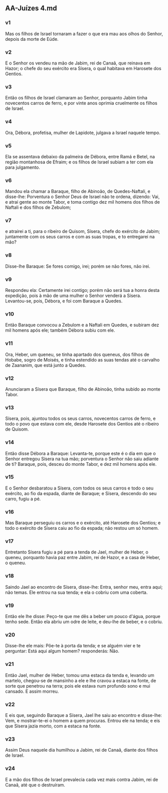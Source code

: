 ## AA-Juízes 4.md
### v1
 Mas os filhos de Israel tornaram a fazer o que era mau aos olhos do Senhor, depois da morte de Eúde.
### v2
 E o Senhor os vendeu na mão de Jabim, rei de Canaã, que reinava em Hazor; o chefe do seu exército era Sísera, o qual habitava em Harosete dos Gentios.
### v3
 Então os filhos de Israel clamaram ao Senhor, porquanto Jabim tinha novecentos carros de ferro, e por vinte anos oprimia cruelmente os filhos de Israel.
### v4
 Ora, Débora, profetisa, mulher de Lapidote, julgava a Israel naquele tempo.
### v5
 Ela se assentava debaixo da palmeira de Débora, entre Ramá e Betel, na região montanhosa de Efraim; e os filhos de Israel subiam a ter com ela para julgamento.
### v6
 Mandou ela chamar a Baraque, filho de Abinoão, de Quedes-Naftali, e disse-lhe: Porventura o Senhor Deus de Israel não te ordena, dizendo: Vai, e atrai gente ao monte Tabor, e toma contigo dez mil homens dos filhos de Naftali e dos filhos de Zebulom;
### v7
 e atrairei a ti, para o ribeiro de Quisom, Sísera, chefe do exército de Jabim; juntamente com os seus carros e com as suas tropas, e to entregarei na mão?
### v8
 Disse-lhe Baraque: Se fores comigo, irei; porém se não fores, não irei.
### v9
 Respondeu ela: Certamente irei contigo; porém não será tua a honra desta expedição, pois à mão de uma mulher o Senhor venderá a Sísera. Levantou-se, pois, Débora, e foi com Baraque a Quedes.
### v10
 Então Baraque convocou a Zebulom e a Naftali em Quedes, e subiram dez mil homens após ele; também Débora subiu com ele.
### v11
 Ora, Heber, um queneu, se tinha apartado dos queneus, dos filhos de Hobabe, sogro de Moisés, e tinha estendido as suas tendas até o carvalho de Zaananim, que está junto a Quedes.
### v12
 Anunciaram a Sísera que Baraque, filho de Abinoão, tinha subido ao monte Tabor.
### v13
 Sísera, pois, ajuntou todos os seus carros, novecentos carros de ferro, e todo o povo que estava com ele, desde Harosete dos Gentios até o ribeiro de Quisom.
### v14
 Então disse Débora a Baraque: Levanta-te, porque este é o dia em que o Senhor entregou Sísera na tua mão; porventura o Senhor não saiu adiante de ti? Baraque, pois, desceu do monte Tabor, e dez mil homens após ele.
### v15
 E o Senhor desbaratou a Sísera, com todos os seus carros e todo o seu exército, ao fio da espada, diante de Baraque; e Sísera, descendo do seu carro, fugiu a pé.
### v16
 Mas Baraque perseguiu os carros e o exército, até Harosete dos Gentios; e todo o exército de Sísera caiu ao fio da espada; não restou um só homem.
### v17
 Entretanto Sísera fugiu a pé para a tenda de Jael, mulher de Heber, o queneu, porquanto havia paz entre Jabim, rei de Hazor, e a casa de Heber, o queneu.
### v18
 Saindo Jael ao encontro de Sísera, disse-lhe: Entra, senhor meu, entra aqui; não temas. Ele entrou na sua tenda; e ela o cobriu com uma coberta.
### v19
 Então ele lhe disse: Peço-te que me dês a beber um pouco d'água, porque tenho sede. Então ela abriu um odre de leite, e deu-lhe de beber, e o cobriu.
### v20
 Disse-lhe ele mais: Põe-te à porta da tenda; e se alguém vier e te perguntar: Está aqui algum homem? responderás: Não.
### v21
 Então Jael, mulher de Heber, tomou uma estaca da tenda e, levando um martelo, chegou-se de mansinho a ele e lhe cravou a estaca na fonte, de sorte que penetrou na terra; pois ele estava num profundo sono e mui cansado. E assim morreu.
### v22
 E eis que, seguindo Baraque a Sísera, Jael lhe saiu ao encontro e disse-lhe: Vem, e mostrar-te-ei o homem a quem procuras. Entrou ele na tenda; e eis que Sísera jazia morto, com a estaca na fonte.
### v23
 Assim Deus naquele dia humilhou a Jabim, rei de Canaã, diante dos filhos de Israel.
### v24
 E a mão dos filhos de Israel prevalecia cada vez mais contra Jabim, rei de Canaã, até que o destruíram.

